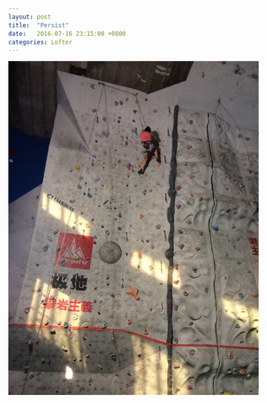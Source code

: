 ```yaml
---
layout: post
title:  "Persist"
date:   2016-07-16 23:15:00 +0800
categories: Lofter
---
```


![图片](/assets/img/c6c37c36-dcc3-4394-b477-c360266744ba.jpg)

